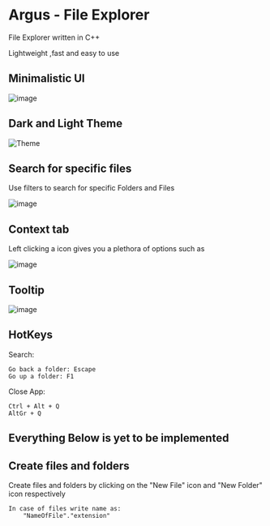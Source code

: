 # Argus - File Explorer

File Explorer written in C++


Lightweight ,fast and easy to use



## Minimalistic UI


![image](https://github.com/Denellyne/FileExplorer/assets/56112881/dfd7fd23-be49-4ad9-b33e-efb7bae2f820)


## Dark and Light Theme


![Theme](https://github.com/Denellyne/Argus-File-Explorer/assets/56112881/daf752db-19a1-48a6-ba81-9d406a72fe78)


## Search for specific files

Use filters to search for specific Folders and Files

![image](https://github.com/Denellyne/Argus-File-Explorer/assets/56112881/ed7c6e50-6fec-4dfe-b5ec-a1cad4a56baa)



## Context tab

Left clicking a icon gives you a plethora of options such as	

![image](https://github.com/Denellyne/Argus-File-Explorer/assets/56112881/bc6155da-24fb-46eb-9dc2-cc5d15c149f6)

## Tooltip

![image](https://github.com/Denellyne/Argus-File-Explorer/assets/56112881/a5faa51c-5910-49e6-871c-5d2a809c8ee9)



## HotKeys
Search:

 	Go back a folder: Escape
  	Go up a folder: F1
 
Close App:

	Ctrl + Alt + Q
	AltGr + Q


## Everything Below is yet to be implemented

## Create files and folders

Create files and folders by clicking on the "New File" icon and "New Folder" icon respectively	

	In case of files write name as:
		"NameOfFile"."extension"
  

